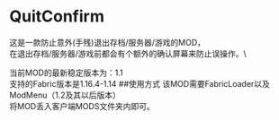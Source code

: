 # QuitConfirm
这是一款防止意外(手残)退出存档/服务器/游戏的MOD，\
在退出存档/服务器/游戏前都会有个额外的确认屏幕来防止误操作。\

当前MOD的最新稳定版本为：1.1\
支持的Fabric版本是1.16.4-1.14
##使用方式
该MOD需要FabricLoader以及ModMenu（1.2及其以后版本）\
将MOD丢入客户端MODS文件夹内即可。
